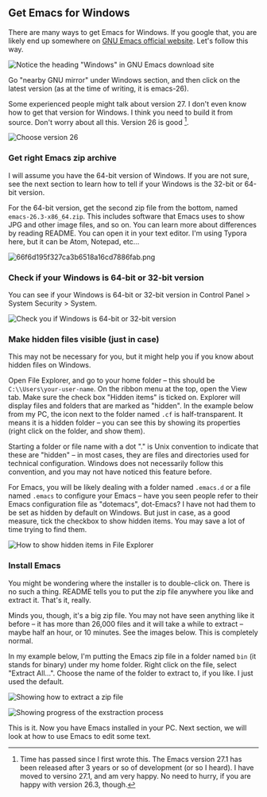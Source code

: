 ## Get Emacs for Windows

There are many ways to get Emacs for Windows. If you google that, you are likely end up somewhere on [GNU Emacs official website](https://www.gnu.org/software/emacs/download.html). Let's follow this way.

![Notice the heading "Windows" in GNU Emacs download site](images/755bce235613314b63c921e4fc8622d2.png)

Go "nearby GNU mirror" under Windows section, and then click on the latest version (as at the time of writing, it is emacs-26). 

Some experienced people might talk about version 27. I don't even know how to get that version for Windows. I think you need to build it from source. Don't worry about all this. Version 26 is good [^1]. 

![Choose version 26](images/ef9e09bcdb8fda2a5a9bf423abcd1e3d.png)

[^1]: Time has passed since I first wrote this. The Emacs version 27.1 has been released after 3 years or so of development (or so I heard). I have moved to versino 27.1, and am very happy. No need to hurry, if you are happy with version 26.3, though. 

### Get right Emacs zip archive

I will assume you have the 64-bit version of Windows. If you are not sure, see the next section to learn how to tell if your Windows is the 32-bit or 64-bit version. 

For the 64-bit version, get the second zip file from the bottom, named `emacs-26.3-x86_64.zip`. This includes software that Emacs uses to show JPG and other image files, and so on. You can learn more about differences by reading README. You can open it in your text editor. I'm using Typora here, but it can be Atom, Notepad, etc…

![66f6d195f327ca3b6518a16cd7886fab.png](images/66f6d195f327ca3b6518a16cd7886fab.png)

### Check if your Windows is 64-bit or 32-bit version 

You can see if your Windows is 64-bit or 32-bit version in Control Panel > System Security > System.

![Check you if Windows is 64-bit or 32-bit version](images/dab92e72f8885aaa7b14c50f42dd7d23.png)

### Make hidden files visible (just in case)

This may not be necessary for you, but it might help you if you know about hidden files on Windows.

Open File Explorer, and go to your home folder – this should be `C:\\Users\your-user-name`.
On the ribbon menu at the top, open the View tab. Make sure the check box "Hidden items" is ticked on. Explorer will display files and folders that are marked as "hidden". In the example below from my PC, the icon next to the folder named `.cf` is half-transparent. It means it is a hidden folder – you can see this by showing its properties (right click on the folder, and show them).

Starting a folder or file name with a dot "." is Unix convention to indicate that these are "hidden" – in most cases, they are files and directories used for technical configuration. Windows does not necessarily follow this convention, and you may not have noticed this feature before.

For Emacs, you will be likely dealing with a folder named `.emacs.d` or a file named `.emacs` to configure your Emacs – have you seen people refer to their Emacs configuration file as "dotemacs", dot-Emacs? I have not had them to be set as hidden by default on Windows. But just in case, as a good measure, tick the checkbox to show hidden items. You may save a lot of time trying to find them. 

![How to show hidden items in File Explorer](images/d2cd1769987269aeaa34862ab7c25d69.png)

### Install Emacs

You might be wondering where the installer is to double-click on. There is no such a thing. README tells you to put the zip file anywhere you like and extract it. That's it, really. 

Minds you, though, it's a big zip file. You may not have seen anything like it before – it has more than 26,000 files and it will take a while to extract – maybe half an hour, or 10 minutes. See the images below. This is completely normal.

In my example below, I'm putting the Emacs zip file in a folder named `bin` (it stands for binary) under my home folder. Right click on the file, select "Extract All…". Choose the name of the folder to extract to, if you like. I just used the default. 

![Showing how to extract a zip file](images/0fbb4e6902c93d7a780054ae52063ee4.png)

![Showing progress of the exstraction process](images/496507144da745be8fd4a44c4538cc93.png)

This is it. Now you have Emacs installed in your PC. Next section, we will look at how to use Emacs to edit some text. 
